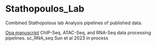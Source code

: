 # Stathopoulos_Lab
Combined Stathopolous lab Analysis pipelines of published data. 

[Opa manuscript](https://elifesciences.org/articles/59610) ChIP-Seq, ATAC-Seq, and RNA-Seq data processing pipelines.
sc_RNA_seq Sun et al 2023 in process
